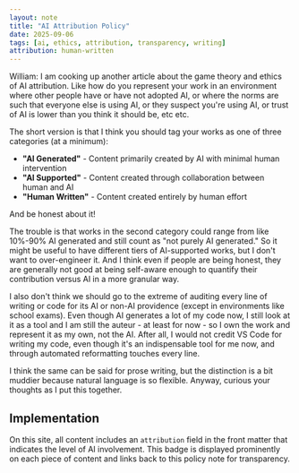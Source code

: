 ```yaml
---
layout: note
title: "AI Attribution Policy"
date: 2025-09-06
tags: [ai, ethics, attribution, transparency, writing]
attribution: human-written
---
```


William: I am cooking up another article about the game theory and ethics of AI attribution. Like how do you represent your work in an environment where other people have or have not adopted AI, or where the norms are such that everyone else is using AI, or they suspect you're using AI, or trust of AI is lower than you think it should be, etc etc.

The short version is that I think you should tag your works as one of three categories (at a minimum):

- **"AI Generated"** - Content primarily created by AI with minimal human intervention
- **"AI Supported"** - Content created through collaboration between human and AI
- **"Human Written"** - Content created entirely by human effort

And be honest about it!

The trouble is that works in the second category could range from like 10%-90% AI generated and still count as "not purely AI generated." So it might be useful to have different tiers of AI-supported works, but I don't want to over-engineer it. And I think even if people are being honest, they are generally not good at being self-aware enough to quantify their contribution versus AI in a more granular way.

I also don't think we should go to the extreme of auditing every line of writing or code for its AI or non-AI providence (except in environments like school exams). Even though AI generates a lot of my code now, I still look at it as a tool and I am still the auteur - at least for now - so I own the work and represent it as my own, not the AI. After all, I would not credit VS Code for writing my code, even though it's an indispensable tool for me now, and through automated reformatting touches every line.

I think the same can be said for prose writing, but the distinction is a bit muddier because natural language is so flexible. Anyway, curious your thoughts as I put this together.

## Implementation

On this site, all content includes an `attribution` field in the front matter that indicates the level of AI involvement. This badge is displayed prominently on each piece of content and links back to this policy note for transparency.
